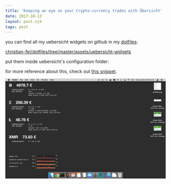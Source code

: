 ```yaml
---
title: 'Keeping an eye on your Crypto-currency trades with Übersicht'
date: 2017-10-13
layout: post.njk
tags: post
---
```


you can find all my uebersicht widgets on github in my [dotfiles](/posts/My-dotfiles/):

[christian-fei/dotfiles/tree/master/assets/uebersicht-widgets](https://github.com/christian-fei/dotfiles/tree/master/assets/uebersicht-widgets)

put them inside uebersicht's configuration folder:

for more reference about this, check out [this snippet](https://github.com/christian-fei/dotfiles/blob/master/scripts/uebersicht).


![uebersicht demo](/assets/images/posts/uebersicht-demo.png)